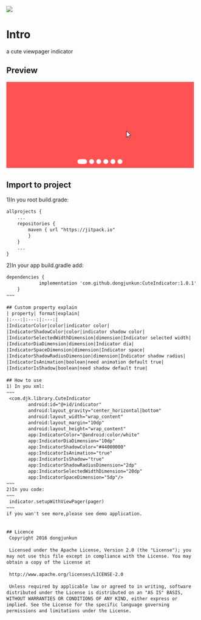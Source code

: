 [![](https://jitpack.io/v/dongjunkun/CuteIndicator.svg)](https://jitpack.io/#dongjunkun/CuteIndicator)

# Intro
a cute viewpager indicator

## Preview

![cute_indicator](/art/indicator.gif)

## Import to project

1)In you root build.grade:
~~~
allprojects {
    ...
    repositories {
        maven { url "https://jitpack.io"
        }
    }
    ...
}
~~~
2)In your app build.gradle add:
~~~~
dependencies {
	        implementation 'com.github.dongjunkun:CuteIndicator:1.0.1'
	}
~~~

## Custom property explain
| property| format|explain|
|:---:|:---:|:---:|
|IndicatorColor|color|indicator color|
|IndicatorShadowColor|color|indicator shadow color|
|IndicatorSelectedWidthDimension|dimension|Indicator selected width|
|IndicatorDiaDimension|dimension|Indicator dia|
|IndicatorSpaceDimension|dimension|Indicator space|
|IndicatorShadowRadiusDimension|dimension|Indicator shadow radius|
|IndicatorIsAnimation|boolean|need animation default true|
|IndicatorIsShadow|boolean|need shadow default true|

## How to use
1) In you xml:
~~~
 <com.djk.library.CuteIndicator
        android:id="@+id/indicator"
        android:layout_gravity="center_horizontal|bottom"
        android:layout_width="wrap_content"
        android:layout_margin="10dp"
        android:layout_height="wrap_content"
        app:IndicatorColor="@android:color/white"
        app:IndicatorDiaDimension="10dp"
        app:IndicatorShadowColor="#44000000"
        app:IndicatorIsAnimation="true"
        app:IndicatorIsShadow="true"
        app:IndicatorShadowRadiusDimension="2dp"
        app:IndicatorSelectedWidthDimension="20dp"
        app:IndicatorSpaceDimension="5dp"/>
~~~
2)In you code:
~~~
 indicator.setupWithViewPager(pager)
~~~
if you wan't see more,please see demo application.


## Licence
 Copyright 2016 dongjunkun

 Licensed under the Apache License, Version 2.0 (the "License"); you may not use this file except in compliance with the License. You may obtain a copy of the License at

 http://www.apache.org/licenses/LICENSE-2.0

 Unless required by applicable law or agreed to in writing, software distributed under the License is distributed on an "AS IS" BASIS, WITHOUT WARRANTIES OR CONDITIONS OF ANY KIND, either express or implied. See the License for the specific language governing permissions and limitations under the License.